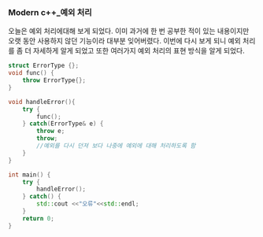 ### Modern c++_예외 처리

오늘은 예외 처리에대해 보게 되었다. 이미 과거에 한 번 공부한 적이 있는 내용이지만 오랫 동안 사용하지 않던 기능이라 대부분 잊어버렸다. 이번에 다시 보게 되니 예외 처리를 좀 더 자세하게 알게 되었고 또한 여러가지 예외 처리의 표현 방식을 알게 되었다.

```c++
struct ErrorType {};
void func() {
    throw ErrorType{};
}

void handleError(){
    try {
        func();
    } catch(ErrorType& e) {
        throw e;
        throw;
     	//예외를 다시 던져 보다 나중에 예외에 대해 처리하도록 함
    }
}

int main() {
    try {
        handleError();
    } catch() {
        std::cout <<"오류"<<std::endl;
    }
    return 0;
}
```



